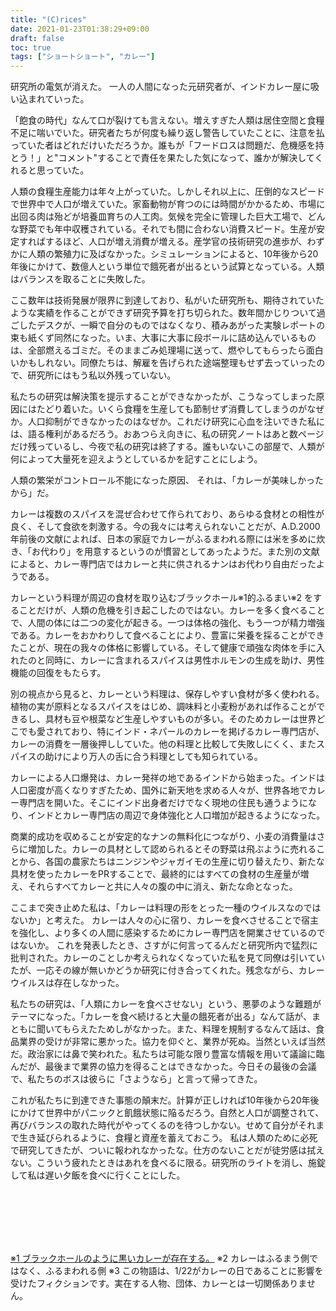 ```yaml
---
title: "(C)rices"
date: 2021-01-23T01:38:29+09:00
draft: false
toc: true
tags: ["ショートショート", "カレー"]
---
```


研究所の電気が消えた。
一人の人間になった元研究者が、インドカレー屋に吸い込まれていった。
<br>

「飽食の時代」なんて口が裂けても言えない。増えすぎた人類は居住空間と食糧不足に喘いでいた。研究者たちが何度も繰り返し警告していたことに、注意を払っていた者はどれだけいただろうか。誰もが「フードロスは問題だ、危機感を持とう！」と"コメント"することで責任を果たした気になって、誰かが解決してくれると思っていた。
<!--more-->
人類の食糧生産能力は年々上がっていた。しかしそれ以上に、圧倒的なスピードで世界中で人口が増えていた。家畜動物が育つのには時間がかかるため、市場に出回る肉は殆どが培養皿育ちの人工肉。気候を完全に管理した巨大工場で、どんな野菜でも年中収穫されている。それでも間に合わない消費スピード。生産が安定すればするほど、人口が増え消費が増える。産学官の技術研究の進歩が、わずかに人類の繁殖力に及ばなかった。シミュレーションによると、10年後から20年後にかけて、数億人という単位で餓死者が出るという試算となっている。人類はバランスを取ることに失敗した。

ここ数年は技術発展が限界に到達しており、私がいた研究所も、期待されていたような実績を作ることができず研究予算を打ち切られた。数年間かじりついて過ごしたデスクが、一瞬で自分のものではなくなり、積みあがった実験レポートの束も紙くず同然になった。いま、大事に大事に段ボールに詰め込んでいるものは、全部燃えるゴミだ。そのままごみ処理場に送って、燃やしてもらったら面白いかもしれない。同僚たちは、解雇を告げられた途端整理もせず去っていったので、研究所にはもう私以外残っていない。

私たちの研究は解決策を提示することができなかったが、こうなってしまった原因にはたどり着いた。いくら食糧を生産しても節制せず消費してしまうのがなぜか。人口抑制ができなかったのはなぜか。これだけ研究に心血を注いできた私には、語る権利があるだろう。おあつらえ向きに、私の研究ノートはあと数ページだけ残っているし、今夜で私の研究は終了する。誰もいないこの部屋で、人類が何によって大量死を迎えようとしているかを記すことにしよう。

人類の繁栄がコントロール不能になった原因、
それは、「カレーが美味しかったから」だ。

カレーは複数のスパイスを混ぜ合わせて作られており、あらゆる食材との相性が良く、そして食欲を刺激する。今の我々には考えられないことだが、A.D.2000年前後の文献によれば、日本の家庭でカレーがふるまわれる際には米を多めに炊き、「お代わり」を用意するというのが慣習としてあったようだ。また別の文献によると、カレー専門店ではカレーと共に供されるナンはお代わり自由だったようである。

カレーという料理が周辺の食材を取り込むブラックホール※1的ふるまい※2 をすることだけが、人類の危機を引き起こしたのではない。カレーを多く食べることで、人間の体には二つの変化が起きる。一つは体格の強化、もう一つが精力増強である。カレーをおかわりして食べることにより、豊富に栄養を採ることができたことが、現在の我々の体格に影響している。そして健康で頑強な肉体を手に入れたのと同時に、カレーに含まれるスパイスは男性ホルモンの生成を助け、男性機能の回復をもたらす。

別の視点から見ると、カレーという料理は、保存しやすい食材が多く使われる。植物の実が原料となるスパイスをはじめ、調味料と小麦粉があれば作ることができるし、具材も豆や根菜など生産しやすいものが多い。そのためカレーは世界どこでも愛されており、特にインド・ネパールのカレーを掲げるカレー専門店が、カレーの消費を一層後押ししていた。他の料理と比較して失敗しにくく、またスパイスの助けにより万人の舌に合う料理としても知られている。

カレーによる人口爆発は、カレー発祥の地であるインドから始まった。インドは人口密度が高くなりすぎたため、国外に新天地を求める人々が、世界各地でカレー専門店を開いた。そこにインド出身者だけでなく現地の住民も通うようになり、インドとカレー専門店の周辺で身体強化と人口増加が起きるようになった。

商業的成功を収めることが安定的なナンの無料化につながり、小麦の消費量はさらに増加した。カレーの具材として認められるとその野菜は飛ぶように売れることから、各国の農家たちはニンジンやジャガイモの生産に切り替えたり、新たな具材を使ったカレーをPRすることで、最終的にはすべての食材の生産量が増え、それらすべてカレーと共に人々の腹の中に消え、新たな命となった。

ここまで突き止めた私は、「カレーは料理の形をとった一種のウイルスなのではないか」と考えた。
カレーは人々の心に宿り、カレーを食べさせることで宿主を強化し、より多くの人間に感染するためにカレー専門店を開業させているのではないか。
これを発表したとき、さすがに何言ってるんだと研究所内で猛烈に批判された。カレーのことしか考えられなくなっていた私を見て同僚は引いていたが、一応その線が無いかどうか研究に付き合ってくれた。残念ながら、カレーウイルスは存在しなかった。

私たちの研究は、「人類にカレーを食べさせない」という、悪夢のような難題がテーマになった。「カレーを食べ続けると大量の餓死者が出る」なんて話が、まともに聞いてもらえたためしがなかった。また、料理を規制するなんて話は、食品業界の受けが非常に悪かった。協力を仰ぐと、業界が死ぬ。当然といえば当然だ。政治家には鼻で笑われた。私たちは可能な限り豊富な情報を用いて議論に臨んだが、最後まで業界の協力を得ることはできなかった。今日その最後の会議で、私たちのボスは彼らに「さようなら」と言って帰ってきた。
<br>

これが私たちに到達できた事態の顛末だ。計算が正しければ10年後から20年後にかけて世界中がパニックと飢餓状態に陥るだろう。自然と人口が調整されて、再びバランスの取れた時代がやってくるのを待つしかない。せめて自分がそれまで生き延びられるように、食糧と資産を蓄えておこう。
私は人類のために必死で研究してきたが、ついに報われなかったな。仕方のないことだが徒労感は拭えない。こういう疲れたときはあれを食べるに限る。研究所のライトを消し、施錠して私は遅い夕飯を食べに行くことにした。

<br>
<br>
<br>
<br>
<br>

[※1 ブラックホールのように黒いカレーが存在する。](https://www.blackcurry.jp/smp/freepage_detail.php?cid=1825&fid=1&)
※2 カレーはふるまう側ではなく、ふるまわれる側
※3 この物語は、1/22がカレーの日であることに影響を受けたフィクションです。実在する人物、団体、カレーとは一切関係ありません。
